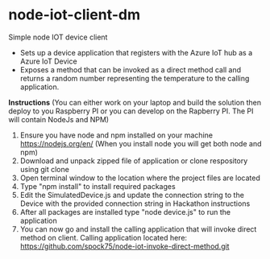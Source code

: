 # node-iot-client-dm
Simple node IOT device client
<br>
<ul>
<li>Sets up a device application that registers with the Azure IoT hub as a Azure IoT Device</li>
<li>Exposes a method that can be invoked as a direct method call and returns a random number representing the temperature to the calling application.</li>
</ul>

<b>Instructions</b>
(You can either work on your laptop and build the solution then deploy to you Raspberry PI or you can develop on the Rapberry PI. The PI will contain NodeJs and NPM)

1. Ensure you have node and npm installed on your machine  https://nodejs.org/en/ (When you install node you will get both node and npm)
2. Download and unpack zipped file of application or clone respository using git clone
3. Open terminal window to the location where the project files are located
4. Type "npm install" to install required packages
5. Edit the SimulatedDevice.js and update the connection string to the Device with the provided connection string in Hackathon instructions
6. After all packages are installed type "node device.js" to run the application
7. You can now go and install the calling application that will invoke direct method on client. Calling application located here: https://github.com/spock75/node-iot-invoke-direct-method.git

